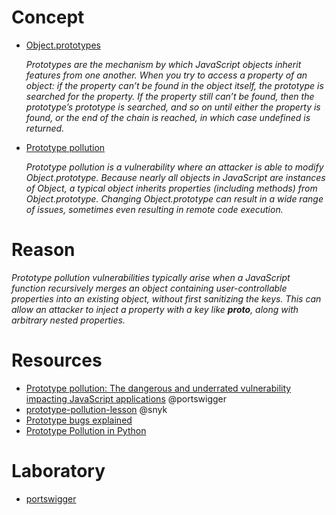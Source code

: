 #  Concept
- [Object.prototypes](https://developer.mozilla.org/en-US/docs/Learn/JavaScript/Objects/Object_prototypes)
  
  _Prototypes are the mechanism by which JavaScript objects inherit features from one another.
When you try to access a property of an object: if the property can’t be found in the object itself, the prototype is searched for the property. If the property still can’t be found, then the prototype’s prototype is searched, and so on until either the property is found, or the end of the chain is reached, in which case undefined is returned._


- [Prototype pollution](https://www.acunetix.com/vulnerabilities/web/prototype-pollution/)

  _Prototype pollution is a vulnerability where an attacker is able to modify Object.prototype. Because nearly all objects in JavaScript are instances of Object, a typical object inherits properties (including methods) from Object.prototype. Changing Object.prototype can result in a wide range of issues, sometimes even resulting in remote code execution._
  
# Reason
 _Prototype pollution vulnerabilities typically arise when a JavaScript function recursively merges an object containing user-controllable properties into an existing object, without first sanitizing the keys. This can allow an attacker to inject a property with a key like __proto__, along with arbitrary nested properties._ 
  
# Resources
- [Prototype pollution: The dangerous and underrated vulnerability impacting JavaScript applications](https://portswigger.net/daily-swig/prototype-pollution-the-dangerous-and-underrated-vulnerability-impacting-javascript-applications)  @portswigger
- [prototype-pollution-lesson](https://learn.snyk.io/lessons/prototype-pollution/javascript/) @snyk
- [Prototype bugs explained](https://www.jerkeby.se/newsletter/posts/prototype-poisoning/)
- [Prototype Pollution in Python](https://blog.abdulrah33m.com/prototype-pollution-in-python/)


# Laboratory
- [portswigger](https://portswigger.net/web-security/prototype-pollution)

